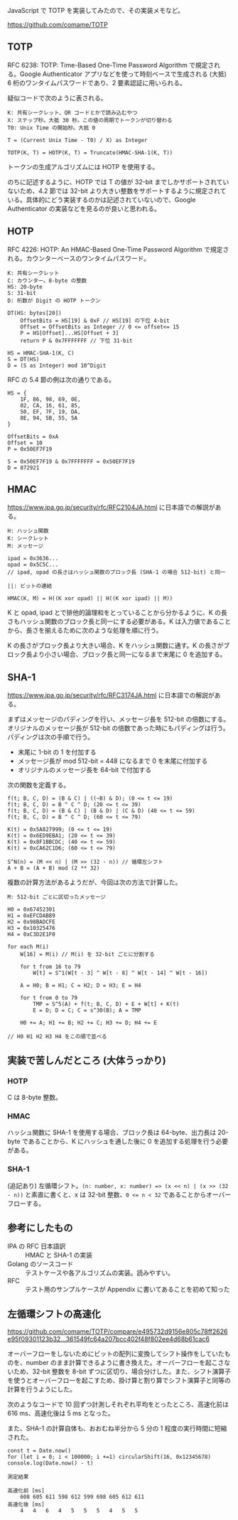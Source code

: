 JavaScript で TOTP を実装してみたので、その実装メモなど。

https://github.com/comame/TOTP

## TOTP

RFC 6238: TOTP: Time-Based One-Time Password Algorithm で規定される。Google Authenticator アプリなどを使って時刻ベースで生成される (大抵) 6 桁のワンタイムパスワードであり、2 要素認証に用いられる。

疑似コードで次のように表される。

```
K: 共有シークレット、QR コードとかで読み込むやつ
X: ステップ秒。大抵 30 秒。この値の周期でトークンが切り替わる
T0: Unix Time の開始秒。大抵 0

T = (Current Unix Time - T0) / X) as Integer

TOTP(K, T) = HOTP(K, T) = Truncate(HMAC-SHA-1(K, T))
```

トークンの生成アルゴリズムには HOTP を使用する。

のちに記述するように、HOTP では T の値が 32-bit までしかサポートされていないため、4.2 節では 32-bit より大きい整数をサポートするように規定されている。具体的にどう実装するのかは記述されていないので、Google Authenticator の実装などを見るのが良いと思われる。

## HOTP

RFC 4226: HOTP: An HMAC-Based One-Time Password Algorithm で規定される。カウンターベースのワンタイムパスワード。

```
K: 共有シークレット
C: カウンター。8-byte の整数
HS: 20-byte
S: 31-bit
D: 桁数が Digit の HOTP トークン

DT(HS: bytes[20])
    OffsetBits = HS[19] & 0xF // HS[19] の下位 4-bit
    Offset = OffsetBits as Integer // 0 <= offset<= 15
    P = HS[Offset]...HS[Offset + 3]
    return P & 0x7FFFFFFF // 下位 31-bit

HS = HMAC-SHA-1(K, C)
S = DT(HS)
D = (S as Integer) mod 10^Digit
```

RFC の 5.4 節の例は次の通りである。

```
HS = {
    1F, 86, 98, 69, 0E,
    02, CA, 16, 61, 85,
    50, EF, 7F, 19, DA,
    8E, 94, 5B, 55, 5A
}

OffsetBits = 0xA
Offset = 10
P = 0x50EF7F19

S = 0x50EF7F19 & 0x7FFFFFFF = 0x50EF7F19
D = 872921
```

## HMAC

https://www.ipa.go.jp/security/rfc/RFC2104JA.html に日本語での解説がある。

```
H: ハッシュ関数
K: シークレット
M: メッセージ

ipad = 0x3636...
opad = 0x5C5C...
// ipad, opad の長さはハッシュ関数のブロック長 (SHA-1 の場合 512-bit) と同一

||: ビットの連結

HMAC(K, M) = H((K xor opad) || H((K xor ipad) || M))
```

K と opad, ipad とで排他的論理和をとっていることから分かるように、K の長さもハッシュ関数のブロック長と同一にする必要がある。K は入力値であることから、長さを揃えるために次のような処理を順に行う。

K の長さがブロック長より大きい場合、K をハッシュ関数に通す。K の長さがブロック長より小さい場合、ブロック長と同一になるまで末尾に 0 を追加する。


## SHA-1

https://www.ipa.go.jp/security/rfc/RFC3174JA.html に日本語での解説がある。

まずはメッセージのパディングを行い、メッセージ長を 512-bit の倍数にする。オリジナルのメッセージ長が 512-bit の倍数であった時にもパディングは行う。パディングは次の手順で行う。

- 末尾に 1-bit の 1 を付加する
- メッセージ長が mod 512-bit = 448 になるまで 0 を末尾に付加する
- オリジナルのメッセージ長を 64-bit で付加する


次の関数を定義する。

```
f(t; B, C, D) = (B & C) | ((~B) & D); (0 <= t <= 19)
f(t; B, C, D) = B ^ C ^ D; (20 <= t <= 39)
f(t; B, C, D) = (B & C) | (B & D) | (C & D) (40 <= t <= 59)
f(t; B, C, D) = B ^ C ^ D; (60 <= t <= 79)

K(t) = 0x5A827999; (0 <= t <= 19)
K(t) = 0x6ED9EBA1; (20 <= t <= 39)
K(t) = 0x8F1BBCDC; (40 <= t <= 59)
K(t) = 0xCA62C1D6; (60 <= t <= 79)

S^N(n) = (M << n) | (M >> (32 - n)) // 循環左シフト
A + B = (A + B) mod (2 ** 32)
```

複数の計算方法があるようだが、今回は次の方法で計算した。

```
M: 512-bit ごとに区切ったメッセージ

H0 = 0x67452301
H1 = 0xEFCDAB89
H2 = 0x98BADCFE
H3 = 0x10325476
H4 = 0xC3D2E1F0

for each M(i)
    W[16] = M(i) // M(i) を 32-bit ごとに分割する

    for t from 16 to 79
        W[t] = S^1(W[t - 3] ^ W[t - 8] ^ W[t - 14] ^ W[t - 16])

    A = H0; B = H1; C = H2; D = H3; E = H4

    for t from 0 to 79
        TMP = S^5(A) + f(t; B, C, D) + E + W[t] + K(t)
        E = D; D = C; C = s^30(B); A = TMP

    H0 += A; H1 += B; H2 += C; H3 += D; H4 += E

// H0 H1 H2 H3 H4 をこの順で並べる
```


## 実装で苦しんだところ (大体うっかり)

### HOTP

C は 8-byte 整数。

### HMAC

ハッシュ関数に SHA-1 を使用する場合、ブロック長は 64-byte、出力長は 20-byte であることから、K にハッシュを通した後に 0 を追加する処理を行う必要がある。

### SHA-1

(追記あり) 左循環シフト。`(n: number, x: number) => (x << n) | (x >> (32 - n))` と素直に書くと、x は 32-bit 整数、`0 <= n < 32` であることからオーバーフローする。


## 参考にしたもの

<dl>
    <dt>IPA の RFC 日本語訳</dt>
    <dd>HMAC と SHA-1 の実装</dd>
    <dt>Golang のソースコード</dt>
    <dd>テストケースや各アルゴリズムの実装。読みやすい。</dd>
    <dt>RFC</dt>
    <dd>テスト用のサンプルケースが Appendix に書いてあることを初めて知った</dd>
</dl>


## 左循環シフトの高速化

https://github.com/comame/TOTP/compare/e495732d9156e805c78ff2626e95f09301123b32...361549fc64a207bcc402f48f802ee4d68b61cac6

オーバーフローをしないためにビットの配列に変換してシフト操作をしていたものを、number のまま計算できるように書き換えた。オーバーフローを起こさないため、32-bit 整数を 8-bit ずつに区切り、場合分けした。また、シフト演算子を使うとオーバーフローを起こすため、掛け算と割り算でシフト演算子と同等の計算を行うようにした。

次のようなコードで 10 回ずつ計測しそれぞれ平均をとったところ、高速化前は 616 ms、高速化後は 5 ms となった。

また、SHA-1 の計算自体も、おおむね半分から 5 分の 1 程度の実行時間に短縮された。

```
const t = Date.now()
for (let i = 0; i < 100000; i +=1) circularShift(16, 0x12345678)
console.log(Date.now() - t)
```

```
測定結果

高速化前 [ms]
    608 605 611 598 612 599 698 605 612 611
高速化後 [ms]
    4   4   6   4   5   5   5   4   5   5
```

